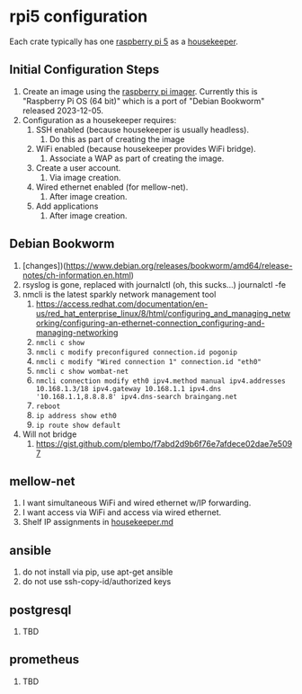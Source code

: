 # rpi5 configuration
Each crate typically has one [raspberry pi 5](https://www.raspberrypi.com/products/raspberry-pi-5/) as a [housekeeper](https://github.com/guycole/mellow-wombat/blob/main/shelf/housekeeper.md).

## Initial Configuration Steps
1. Create an image using the [raspberry pi imager](https://www.raspberrypi.com/news/raspberry-pi-imager-imaging-utility/).  Currently this is "Raspberry Pi OS (64 bit)" which is a port of "Debian Bookworm" released 2023-12-05.
1. Configuration as a housekeeper requires:
    1.  SSH enabled (because housekeeper is usually headless).
        1. Do this as part of creating the image
    1.  WiFi enabled (because housekeeper provides WiFi bridge).
        1. Associate a WAP as part of creating the image.
    1.  Create a user account.
        1. Via image creation.
    1.  Wired ethernet enabled (for mellow-net).
        1. After image creation.
    1.  Add applications
        1. After image creation.

## Debian Bookworm
1. [changes])(https://www.debian.org/releases/bookworm/amd64/release-notes/ch-information.en.html)
1. rsyslog is gone, replaced with journalctl (oh, this sucks...) journalctl -fe
1. nmcli is the latest sparkly network management tool
    1. https://access.redhat.com/documentation/en-us/red_hat_enterprise_linux/8/html/configuring_and_managing_networking/configuring-an-ethernet-connection_configuring-and-managing-networking
    1. ```nmcli c show```
    1. ```nmcli c modify preconfigured connection.id pogonip```
    1. ```nmcli c modify "Wired connection 1" connection.id "eth0"```
    1. ```nmcli c show wombat-net```
    1. ```nmcli connection modify eth0 ipv4.method manual ipv4.addresses 10.168.1.3/18 ipv4.gateway 10.168.1.1 ipv4.dns '10.168.1.1,8.8.8.8' ipv4.dns-search braingang.net```
    1. ```reboot```
    1. ```ip address show eth0```
    1. ```ip route show default```
1. Will not bridge
    1. https://gist.github.com/plembo/f7abd2d9b6f76e7afdece02dae7e5097

## mellow-net
1. I want simultaneous WiFi and wired ethernet w/IP forwarding.
1. I want access via WiFi and access via wired ethernet.
1. Shelf IP assignments in [housekeeper.md](https://github.com/guycole/mellow-wombat/blob/main/shelf/housekeeper.md)

## ansible
1. do not install via pip, use apt-get ansible
1. do not use ssh-copy-id/authorized keys

## postgresql
1. TBD

## prometheus
1. TBD
